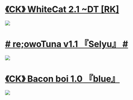 # [《CK》 WhiteCat 2.1 ~DT [RK]](https://phxr.s-ul.eu/cibiRDzN)
![](https://phxr.s-ul.eu/G02GpRdC)

# [# re;owoTuna v1.1 『Selyu』 #](https://phxr.s-ul.eu/joikZIoG)
![](https://osu.ppy.sh/ss/16917839/b196)

# [《CK》 Bacon boi 1.0 『blue』](https://phxr.s-ul.eu/YHMsT5j6)
![](https://osu.ppy.sh/ss/16917782/2c8b)

